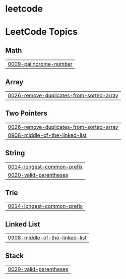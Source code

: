 # leetcode
<!---LeetCode Topics Start-->
# LeetCode Topics
## Math
|  |
| ------- |
| [0009-palindrome-number](https://github.com/IJAZ2308/leetcode/tree/master/0009-palindrome-number) |
## Array
|  |
| ------- |
| [0026-remove-duplicates-from-sorted-array](https://github.com/IJAZ2308/leetcode/tree/master/0026-remove-duplicates-from-sorted-array) |
## Two Pointers
|  |
| ------- |
| [0026-remove-duplicates-from-sorted-array](https://github.com/IJAZ2308/leetcode/tree/master/0026-remove-duplicates-from-sorted-array) |
| [0908-middle-of-the-linked-list](https://github.com/IJAZ2308/leetcode/tree/master/0908-middle-of-the-linked-list) |
## String
|  |
| ------- |
| [0014-longest-common-prefix](https://github.com/IJAZ2308/leetcode/tree/master/0014-longest-common-prefix) |
| [0020-valid-parentheses](https://github.com/IJAZ2308/leetcode/tree/master/0020-valid-parentheses) |
## Trie
|  |
| ------- |
| [0014-longest-common-prefix](https://github.com/IJAZ2308/leetcode/tree/master/0014-longest-common-prefix) |
## Linked List
|  |
| ------- |
| [0908-middle-of-the-linked-list](https://github.com/IJAZ2308/leetcode/tree/master/0908-middle-of-the-linked-list) |
## Stack
|  |
| ------- |
| [0020-valid-parentheses](https://github.com/IJAZ2308/leetcode/tree/master/0020-valid-parentheses) |
<!---LeetCode Topics End-->